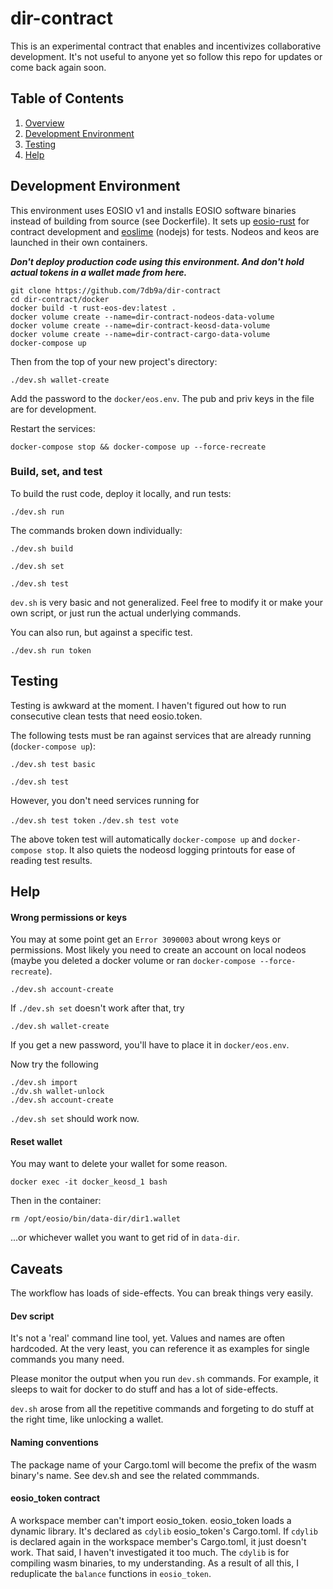 # dir-contract

This is an experimental contract that enables and incentivizes collaborative development. It's not useful to anyone yet so follow this repo for updates or come back again soon.

## Table of Contents

1. [Overview](#overview)
2. [Development Environment](#development-environment)
3. [Testing](#testing)
4. [Help](#Help)

## Development Environment

This environment uses EOSIO v1 and installs EOSIO software binaries instead of building from source (see Dockerfile). It sets up [eosio-rust](https://github.com/sagan-software/eosio-rust) for contract development and [eoslime](https://github.com/LimeChain/eoslime) (nodejs) for tests. Nodeos and keos are launched in their own containers.

***Don't deploy production code using this environment. And don't hold actual tokens in a wallet made from here.***

```
git clone https://github.com/7db9a/dir-contract
cd dir-contract/docker
docker build -t rust-eos-dev:latest .
docker volume create --name=dir-contract-nodeos-data-volume
docker volume create --name=dir-contract-keosd-data-volume
docker volume create --name=dir-contract-cargo-data-volume
docker-compose up
```

Then from the top of your new project's directory:

`./dev.sh wallet-create`

Add the password to the `docker/eos.env`. The pub and priv keys in the file are for development.

Restart the services:

`docker-compose stop && docker-compose up --force-recreate`


### Build, set, and test

To build the rust code, deploy it locally, and run tests:

`./dev.sh run`

The commands broken down individually:

`./dev.sh build`

`./dev.sh set`

`./dev.sh test`

`dev.sh` is very basic and not generalized. Feel free to modify it or make your own script, or just run the actual underlying commands.

You can also run, but against a specific test.

`./dev.sh run token`

## Testing

Testing is awkward at the moment. I haven't figured out how to run consecutive clean tests that need eosio.token.

The following tests must be ran against services that are already running (`docker-compose up`):

`./dev.sh test basic`

`./dev.sh test`

However, you don't need services running for

`./dev.sh test token`
`./dev.sh test vote`

The above token test will automatically `docker-compose up` and `docker-compose stop`. It also quiets the nodeosd logging printouts for ease of reading test results.

## Help

#### Wrong permissions or keys

You may at some point get an `Error 3090003` about wrong keys or permissions. Most likely you need to create an account on local nodeos (maybe you deleted a docker volume or ran `docker-compose --force-recreate`).

`./dev.sh account-create`

If `./dev.sh set` doesn't work after that, try

`./dev.sh wallet-create`

If you get a new password, you'll have to place it in `docker/eos.env`.

Now try the following

```
./dev.sh import
./dv.sh wallet-unlock
./dev.sh account-create
```

`./dev.sh set` should work now.

#### Reset wallet

You may want to delete your wallet for some reason.

`docker exec -it docker_keosd_1 bash`

Then in the container:

`rm /opt/eosio/bin/data-dir/dir1.wallet`

...or whichever wallet you want to get rid of in `data-dir`.

## Caveats

The workflow has loads of side-effects. You can break things very easily.

#### Dev script

It's not a 'real' command line tool, yet. Values and names are often hardcoded. At the very least, you can reference it as examples for single commands you many need.

Please monitor the output when you run `dev.sh` commands. For example, it sleeps to wait for docker to do stuff and has a lot of side-effects.

`dev.sh` arose from  all the repetitive commands and forgeting to do stuff at the right time, like unlocking a wallet.

#### Naming conventions

The package name of your Cargo.toml will become the prefix of the wasm binary's name. See dev.sh and see the related commmands.

#### eosio_token contract

A workspace member can't import eosio_token. eosio_token loads a dynamic library. It's declared as `cdylib` eosio_token's Cargo.toml.  If `cdylib` is declared again in the workspace member's Cargo.toml, it just doesn't work. That said, I haven't investigated it too much. The `cdylib` is for compiling wasm binaries, to my understanding. As a result of all this, I reduplicate the `balance` functions in `eosio_token`.
